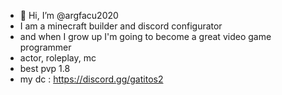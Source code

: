 - 👋 Hi, I’m @argfacu2020
- I am a minecraft builder and 
discord configurator
- and when I grow up I'm going to become a great video game programmer
- actor, roleplay, mc
- best pvp 1.8
- my dc : https://discord.gg/gatitos2
<!---
argfacu2020/argfacu2020 is a ✨ special ✨ repository because its `README.md` (this file) appears on your GitHub profile.
You can click the Preview link to take a look at your changes.
--->
